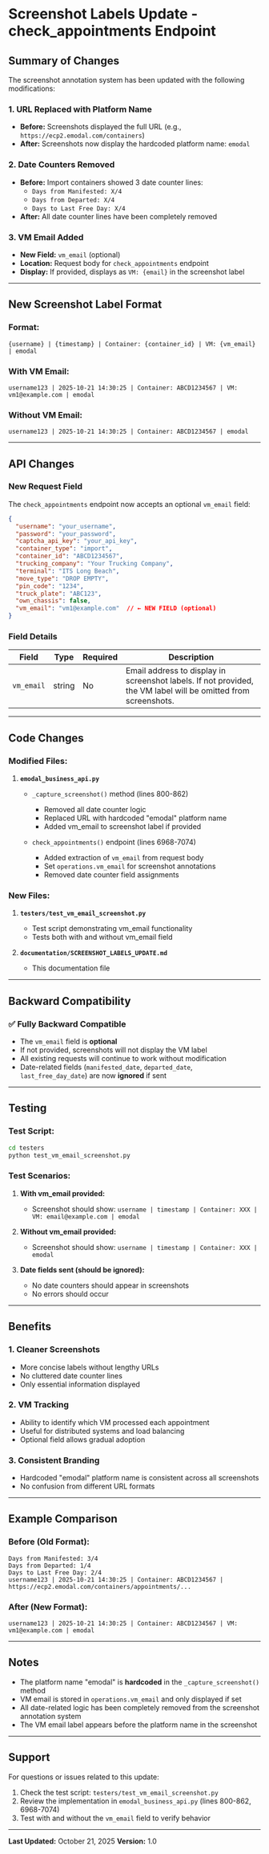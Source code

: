 # Screenshot Labels Update - check_appointments Endpoint

## Summary of Changes

The screenshot annotation system has been updated with the following modifications:

### 1. **URL Replaced with Platform Name**
   - **Before:** Screenshots displayed the full URL (e.g., `https://ecp2.emodal.com/containers`)
   - **After:** Screenshots now display the hardcoded platform name: `emodal`

### 2. **Date Counters Removed**
   - **Before:** Import containers showed 3 date counter lines:
     - `Days from Manifested: X/4`
     - `Days from Departed: X/4`
     - `Days to Last Free Day: X/4`
   - **After:** All date counter lines have been completely removed

### 3. **VM Email Added**
   - **New Field:** `vm_email` (optional)
   - **Location:** Request body for `check_appointments` endpoint
   - **Display:** If provided, displays as `VM: {email}` in the screenshot label

---

## New Screenshot Label Format

### **Format:**
```
{username} | {timestamp} | Container: {container_id} | VM: {vm_email} | emodal
```

### **With VM Email:**
```
username123 | 2025-10-21 14:30:25 | Container: ABCD1234567 | VM: vm1@example.com | emodal
```

### **Without VM Email:**
```
username123 | 2025-10-21 14:30:25 | Container: ABCD1234567 | emodal
```

---

## API Changes

### **New Request Field**

The `check_appointments` endpoint now accepts an optional `vm_email` field:

```json
{
  "username": "your_username",
  "password": "your_password",
  "captcha_api_key": "your_api_key",
  "container_type": "import",
  "container_id": "ABCD1234567",
  "trucking_company": "Your Trucking Company",
  "terminal": "ITS Long Beach",
  "move_type": "DROP EMPTY",
  "pin_code": "1234",
  "truck_plate": "ABC123",
  "own_chassis": false,
  "vm_email": "vm1@example.com"  // ← NEW FIELD (optional)
}
```

### **Field Details**

| Field | Type | Required | Description |
|-------|------|----------|-------------|
| `vm_email` | string | No | Email address to display in screenshot labels. If not provided, the VM label will be omitted from screenshots. |

---

## Code Changes

### **Modified Files:**

1. **`emodal_business_api.py`**
   - `_capture_screenshot()` method (lines 800-862)
     - Removed all date counter logic
     - Replaced URL with hardcoded "emodal" platform name
     - Added vm_email to screenshot label if provided
   
   - `check_appointments()` endpoint (lines 6968-7074)
     - Added extraction of `vm_email` from request body
     - Set `operations.vm_email` for screenshot annotations
     - Removed date counter field assignments

### **New Files:**

1. **`testers/test_vm_email_screenshot.py`**
   - Test script demonstrating vm_email functionality
   - Tests both with and without vm_email field

2. **`documentation/SCREENSHOT_LABELS_UPDATE.md`**
   - This documentation file

---

## Backward Compatibility

### ✅ **Fully Backward Compatible**

- The `vm_email` field is **optional**
- If not provided, screenshots will not display the VM label
- All existing requests will continue to work without modification
- Date-related fields (`manifested_date`, `departed_date`, `last_free_day_date`) are now **ignored** if sent

---

## Testing

### **Test Script:**
```bash
cd testers
python test_vm_email_screenshot.py
```

### **Test Scenarios:**

1. **With vm_email provided:**
   - Screenshot should show: `username | timestamp | Container: XXX | VM: email@example.com | emodal`

2. **Without vm_email provided:**
   - Screenshot should show: `username | timestamp | Container: XXX | emodal`

3. **Date fields sent (should be ignored):**
   - No date counters should appear in screenshots
   - No errors should occur

---

## Benefits

### **1. Cleaner Screenshots**
   - More concise labels without lengthy URLs
   - No cluttered date counter lines
   - Only essential information displayed

### **2. VM Tracking**
   - Ability to identify which VM processed each appointment
   - Useful for distributed systems and load balancing
   - Optional field allows gradual adoption

### **3. Consistent Branding**
   - Hardcoded "emodal" platform name is consistent across all screenshots
   - No confusion from different URL formats

---

## Example Comparison

### **Before (Old Format):**
```
Days from Manifested: 3/4
Days from Departed: 1/4
Days to Last Free Day: 2/4
username123 | 2025-10-21 14:30:25 | Container: ABCD1234567 | https://ecp2.emodal.com/containers/appointments/...
```

### **After (New Format):**
```
username123 | 2025-10-21 14:30:25 | Container: ABCD1234567 | VM: vm1@example.com | emodal
```

---

## Notes

- The platform name "emodal" is **hardcoded** in the `_capture_screenshot()` method
- VM email is stored in `operations.vm_email` and only displayed if set
- All date-related logic has been completely removed from the screenshot annotation system
- The VM email label appears before the platform name in the screenshot

---

## Support

For questions or issues related to this update:
1. Check the test script: `testers/test_vm_email_screenshot.py`
2. Review the implementation in `emodal_business_api.py` (lines 800-862, 6968-7074)
3. Test with and without the `vm_email` field to verify behavior

---

**Last Updated:** October 21, 2025
**Version:** 1.0



